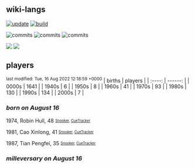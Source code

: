 ## wiki-langs
[![update](https://github.com/dreamerminsk/wiki-langs/actions/workflows/update-tables.yml/badge.svg)](https://github.com/dreamerminsk/wiki-langs/actions/workflows/update-tables.yml)
[![build](https://github.com/dreamerminsk/wiki-langs/actions/workflows/build.yml/badge.svg)](https://github.com/dreamerminsk/wiki-langs/actions/workflows/build.yml)

![commits](https://img.shields.io/github/commit-activity/y/dreamerminsk/wiki-langs)
![commits](https://img.shields.io/github/commit-activity/m/dreamerminsk/wiki-langs)
![commits](https://img.shields.io/github/commit-activity/w/dreamerminsk/wiki-langs)

![](https://img.shields.io/github/languages/code-size/dreamerminsk/wiki-langs)
![](https://img.shields.io/github/repo-size/dreamerminsk/wiki-langs)

## players
<sup>last modified: Tue, 16 Aug 2022 12:18:59 +0000</sup>
| births | players |
| :----: | ------: |
| 0000s | 1641 |
| 1940s | 6 |
| 1950s | 8 |
| 1960s | 41 |
| 1970s | 93 |
| 1980s | 130 |
| 1990s | 134 |
| 2000s | 7 |

### ***born on August 16***
1974, Robin Hull, 48 <sub><sup>[Snooker](http://www.snooker.org/res/index.asp?player=549), [CueTracker](http://cuetracker.net/Players/robin-hull/)</sup></sub>

1981, Cao Xinlong, 41 <sub><sup>[Snooker](http://www.snooker.org/res/index.asp?player=514), [CueTracker](http://cuetracker.net/Players/cao-xinlong/)</sup></sub>

1987, Tian Pengfei, 35 <sub><sup>[Snooker](http://www.snooker.org/res/index.asp?player=218), [CueTracker](http://cuetracker.net/Players/tian-pengfei/)</sup></sub>


### ***milleversary on August 16***



